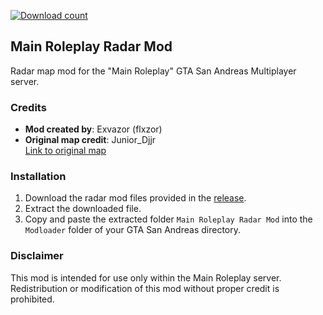 
[![Download count](https://img.shields.io/github/downloads/flxzor/mainroleplay-radar/total.svg)]()
## Main Roleplay Radar Mod
Radar map mod for the "Main Roleplay" GTA San Andreas Multiplayer server.


### Credits
- **Mod created by**: Exvazor (flxzor)  
- **Original map credit**: Junior_Djjr  
  [Link to original map](https://www.mixmods.com.br/2022/07/proper-radar/)

### Installation
1. Download the radar mod files provided in the [release](https://github.com/flxzor/mainroleplay-radar/releases).  
2. Extract the downloaded file.  
3. Copy and paste the extracted folder `Main Roleplay Radar Mod` into the `Modloader` folder of your GTA San Andreas directory.

### Disclaimer
This mod is intended for use only within the Main Roleplay server. Redistribution or modification of this mod without proper credit is prohibited.
